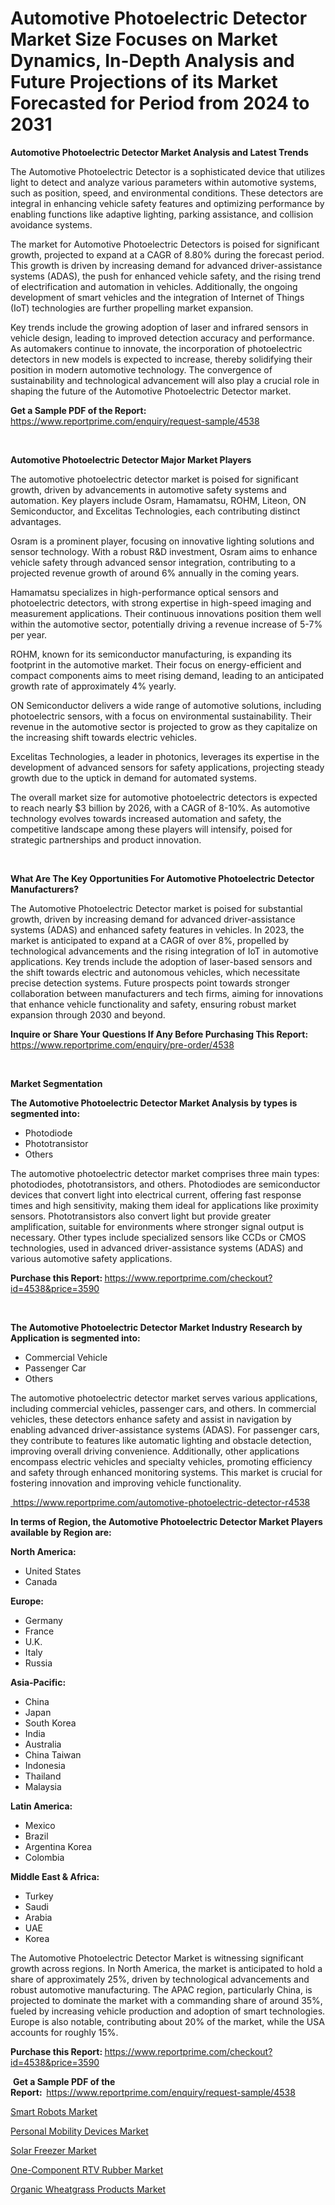 <p><h1>Automotive Photoelectric Detector Market Size Focuses on Market Dynamics, In-Depth Analysis and Future Projections of its Market Forecasted for Period from 2024 to 2031</h1></p><p><strong>Automotive Photoelectric Detector Market Analysis and Latest Trends</strong></p>
<p><p>The Automotive Photoelectric Detector is a sophisticated device that utilizes light to detect and analyze various parameters within automotive systems, such as position, speed, and environmental conditions. These detectors are integral in enhancing vehicle safety features and optimizing performance by enabling functions like adaptive lighting, parking assistance, and collision avoidance systems.</p><p>The market for Automotive Photoelectric Detectors is poised for significant growth, projected to expand at a CAGR of 8.80% during the forecast period. This growth is driven by increasing demand for advanced driver-assistance systems (ADAS), the push for enhanced vehicle safety, and the rising trend of electrification and automation in vehicles. Additionally, the ongoing development of smart vehicles and the integration of Internet of Things (IoT) technologies are further propelling market expansion.</p><p>Key trends include the growing adoption of laser and infrared sensors in vehicle design, leading to improved detection accuracy and performance. As automakers continue to innovate, the incorporation of photoelectric detectors in new models is expected to increase, thereby solidifying their position in modern automotive technology. The convergence of sustainability and technological advancement will also play a crucial role in shaping the future of the Automotive Photoelectric Detector market.</p></p>
<p><strong>Get a Sample PDF of the Report:&nbsp;</strong> <a href="https://www.reportprime.com/enquiry/request-sample/4538">https://www.reportprime.com/enquiry/request-sample/4538</a></p>
<p>&nbsp;</p>
<p><strong>Automotive Photoelectric Detector Major Market Players</strong></p>
<p><p>The automotive photoelectric detector market is poised for significant growth, driven by advancements in automotive safety systems and automation. Key players include Osram, Hamamatsu, ROHM, Liteon, ON Semiconductor, and Excelitas Technologies, each contributing distinct advantages.</p><p>Osram is a prominent player, focusing on innovative lighting solutions and sensor technology. With a robust R&D investment, Osram aims to enhance vehicle safety through advanced sensor integration, contributing to a projected revenue growth of around 6% annually in the coming years.</p><p>Hamamatsu specializes in high-performance optical sensors and photoelectric detectors, with strong expertise in high-speed imaging and measurement applications. Their continuous innovations position them well within the automotive sector, potentially driving a revenue increase of 5-7% per year.</p><p>ROHM, known for its semiconductor manufacturing, is expanding its footprint in the automotive market. Their focus on energy-efficient and compact components aims to meet rising demand, leading to an anticipated growth rate of approximately 4% yearly.</p><p>ON Semiconductor delivers a wide range of automotive solutions, including photoelectric sensors, with a focus on environmental sustainability. Their revenue in the automotive sector is projected to grow as they capitalize on the increasing shift towards electric vehicles.</p><p>Excelitas Technologies, a leader in photonics, leverages its expertise in the development of advanced sensors for safety applications, projecting steady growth due to the uptick in demand for automated systems.</p><p>The overall market size for automotive photoelectric detectors is expected to reach nearly $3 billion by 2026, with a CAGR of 8-10%. As automotive technology evolves towards increased automation and safety, the competitive landscape among these players will intensify, poised for strategic partnerships and product innovation.</p></p>
<p>&nbsp;</p>
<p><strong>What Are The Key Opportunities For Automotive Photoelectric Detector Manufacturers?</strong></p>
<p><p>The Automotive Photoelectric Detector market is poised for substantial growth, driven by increasing demand for advanced driver-assistance systems (ADAS) and enhanced safety features in vehicles. In 2023, the market is anticipated to expand at a CAGR of over 8%, propelled by technological advancements and the rising integration of IoT in automotive applications. Key trends include the adoption of laser-based sensors and the shift towards electric and autonomous vehicles, which necessitate precise detection systems. Future prospects point towards stronger collaboration between manufacturers and tech firms, aiming for innovations that enhance vehicle functionality and safety, ensuring robust market expansion through 2030 and beyond.</p></p>
<p><strong>Inquire or Share Your Questions If Any Before Purchasing This Report:</strong> <a href="https://www.reportprime.com/enquiry/pre-order/4538">https://www.reportprime.com/enquiry/pre-order/4538</a></p>
<p>&nbsp;</p>
<p><strong>Market Segmentation</strong></p>
<p><strong>The Automotive Photoelectric Detector Market Analysis by types is segmented into:</strong></p>
<p><ul><li>Photodiode</li><li>Phototransistor</li><li>Others</li></ul></p>
<p><p>The automotive photoelectric detector market comprises three main types: photodiodes, phototransistors, and others. Photodiodes are semiconductor devices that convert light into electrical current, offering fast response times and high sensitivity, making them ideal for applications like proximity sensors. Phototransistors also convert light but provide greater amplification, suitable for environments where stronger signal output is necessary. Other types include specialized sensors like CCDs or CMOS technologies, used in advanced driver-assistance systems (ADAS) and various automotive safety applications.</p></p>
<p><strong>Purchase this Report:&nbsp;</strong><a href="https://www.reportprime.com/checkout?id=4538&price=3590">https://www.reportprime.com/checkout?id=4538&price=3590</a></p>
<p>&nbsp;</p>
<p><strong>The Automotive Photoelectric Detector Market Industry Research by Application is segmented into:</strong></p>
<p><ul><li>Commercial Vehicle</li><li>Passenger Car</li><li>Others</li></ul></p>
<p><p>The automotive photoelectric detector market serves various applications, including commercial vehicles, passenger cars, and others. In commercial vehicles, these detectors enhance safety and assist in navigation by enabling advanced driver-assistance systems (ADAS). For passenger cars, they contribute to features like automatic lighting and obstacle detection, improving overall driving convenience. Additionally, other applications encompass electric vehicles and specialty vehicles, promoting efficiency and safety through enhanced monitoring systems. This market is crucial for fostering innovation and improving vehicle functionality.</p></p>
<p><a href="https://www.reportprime.com/automotive-photoelectric-detector-r4538">&nbsp;https://www.reportprime.com/automotive-photoelectric-detector-r4538</a></p>
<p><strong>In terms of Region, the Automotive Photoelectric Detector Market Players available by Region are:</strong></p>
<p>
    <p> <strong> North America: </strong>
        <ul>
            <li>United States</li>
            <li>Canada</li>
        </ul>
        </p> 
    <p> <strong> Europe: </strong>
        <ul>
            <li>Germany</li>
            <li>France</li>
            <li>U.K.</li>
            <li>Italy</li>
            <li>Russia</li>
        </ul>
        </p> 
    <p> <strong> Asia-Pacific: </strong>
        <ul>
            <li>China</li>
            <li>Japan</li>
            <li>South Korea</li>
            <li>India</li>
            <li>Australia</li>
            <li>China Taiwan</li>
            <li>Indonesia</li>
            <li>Thailand</li>
            <li>Malaysia</li>
        </ul>
        </p> 
    <p> <strong> Latin America: </strong>
        <ul>
            <li>Mexico</li>
            <li>Brazil</li>
            <li>Argentina Korea</li>
            <li>Colombia</li>
        </ul>
        </p> 
    <p> <strong> Middle East & Africa: </strong>
        <ul>
            <li>Turkey</li>
            <li>Saudi</li>
            <li>Arabia</li>
            <li>UAE</li>
            <li>Korea</li>
        </ul>
    </p>
    </p>
<p><p>The Automotive Photoelectric Detector Market is witnessing significant growth across regions. In North America, the market is anticipated to hold a share of approximately 25%, driven by technological advancements and robust automotive manufacturing. The APAC region, particularly China, is projected to dominate the market with a commanding share of around 35%, fueled by increasing vehicle production and adoption of smart technologies. Europe is also notable, contributing about 20% of the market, while the USA accounts for roughly 15%. </p></p>
<p><strong>Purchase this Report: </strong><a href="https://www.reportprime.com/checkout?id=4538&price=3590">https://www.reportprime.com/checkout?id=4538&price=3590</a></p>
<p>&nbsp;<strong>Get a Sample PDF of the Report:&nbsp;&nbsp;</strong><a href="https://www.reportprime.com/enquiry/request-sample/4538">https://www.reportprime.com/enquiry/request-sample/4538</a></p>
<p><strong></strong></p>
<p><p><a href="https://www.linkedin.com/pulse/future-ready-strategic-insights-global-smart-robots-3dxwc?trackingId=Hd5iYA1MRbS2W3V0juJCOA%3D%3D">Smart Robots Market</a></p><p><a href="https://www.linkedin.com/pulse/personal-mobility-devices-market-global-insights-sales-iamqc?trackingId=lg%2BeFiTVSu%2Bkb%2F1oK%2BUpgw%3D%3D">Personal Mobility Devices Market</a></p><p><a href="https://www.linkedin.com/pulse/navigating-global-solar-freezer-market-landscape-trends-plpkc?trackingId=klxXV8UFQ4ayh1VH4XlmZA%3D%3D">Solar Freezer Market</a></p><p><a href="https://issuu.com/reportprime-2/docs/one-component-rtv-rubber-market-siz_5c15156889239f">One-Component RTV Rubber Market</a></p><p><a href="https://issuu.com/reportprime-2/docs/organic-wheatgrass-products-market-_1277598a29ce3e">Organic Wheatgrass Products Market</a></p></p>